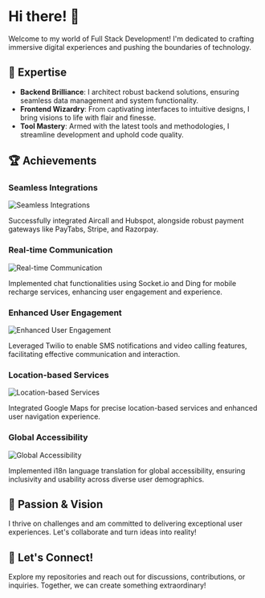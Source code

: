 <!-- # Hi there! 👋

I'm a seasoned Full Stack Developer proficient in MeanStack and MernStack technologies. With a solid background in MongoDB, Express.js, Angular/React, and Node.js, I specialize in developing scalable web applications that prioritize exceptional user experiences.

## Expertise

- **Backend Architecture**: Proficient in architecting robust backend solutions to ensure seamless data management and system functionality.
- **Frontend Development**: Skilled in creating dynamic frontend interfaces that captivate users and enhance usability.
- **Tool Proficiency**: Well-versed in modern tools and methodologies to streamline development processes and maintain high code quality.

## Achievements

<!-- - **Seamless Integrations**: Successfully integrated Aircall and Hubspot into applications, alongside robust payment gateways like PayTabs, Stripe, and Razorpay.
- **Real-time Communication**: Implemented chat functionalities using Socket.io and Ding for mobile recharge services, enhancing user engagement and experience.
- **Enhanced User Engagement**: Leveraged Twilio to enable SMS notifications and video calling features, facilitating effective communication and interaction.
- **Location-based Services**: Integrated Google Maps for precise location-based services and enhanced user navigation experience.
- **Global Accessibility**: Implemented i18n language translation for global accessibility, ensuring inclusivity and usability across diverse user demographics. -->

<!-- <details>
  <summary>Seamless Integrations</summary>
  Successfully integrated Aircall and Hubspot into applications, alongside robust payment gateways like PayTabs, Stripe, and Razorpay.
</details>

<details>
  <summary>Real-time Communication</summary>
  Implemented chat functionalities using Socket.io and Ding for mobile recharge services, enhancing user engagement and experience.
</details>

<details>
  <summary>Enhanced User Engagement</summary>
  Leveraged Twilio to enable SMS notifications and video calling features, facilitating effective communication and interaction.
</details>

<details>
  <summary>Location-based Services</summary>
  Integrated Google Maps for precise location-based services and enhanced user navigation experience.
</details>

<details>
  <summary>Global Accessibility</summary>
  Implemented i18n language translation for global accessibility, ensuring inclusivity and usability across diverse user demographics.
</details>

## Passion & Vision

I am deeply passionate about crafting innovative solutions and thrive on tackling complex challenges to exceed expectations. Continuously pushing boundaries, I am dedicated to delivering exceptional user experiences through cutting-edge technology and creative problem-solving.

## Let's Connect!

I am enthusiastic about collaborating on exciting projects and contributing to meaningful endeavors. Feel free to explore my repositories and reach out for discussions, contributions, or inquiries.

Let's create something amazing together! -->



# Hi there! 👋

Welcome to my world of Full Stack Development! I'm dedicated to crafting immersive digital experiences and pushing the boundaries of technology.

## 🚀 Expertise

- **Backend Brilliance**: I architect robust backend solutions, ensuring seamless data management and system functionality.
- **Frontend Wizardry**: From captivating interfaces to intuitive designs, I bring visions to life with flair and finesse.
- **Tool Mastery**: Armed with the latest tools and methodologies, I streamline development and uphold code quality.

## 🏆 Achievements

### Seamless Integrations

![Seamless Integrations](https://via.placeholder.com/300)

Successfully integrated Aircall and Hubspot, alongside robust payment gateways like PayTabs, Stripe, and Razorpay.

### Real-time Communication

![Real-time Communication](https://via.placeholder.com/300)

Implemented chat functionalities using Socket.io and Ding for mobile recharge services, enhancing user engagement and experience.

### Enhanced User Engagement

![Enhanced User Engagement](https://via.placeholder.com/300)

Leveraged Twilio to enable SMS notifications and video calling features, facilitating effective communication and interaction.

### Location-based Services

![Location-based Services](https://via.placeholder.com/300)

Integrated Google Maps for precise location-based services and enhanced user navigation experience.

### Global Accessibility

![Global Accessibility](https://via.placeholder.com/300)

Implemented i18n language translation for global accessibility, ensuring inclusivity and usability across diverse user demographics.

## 🌟 Passion & Vision

I thrive on challenges and am committed to delivering exceptional user experiences. Let's collaborate and turn ideas into reality!

## 🔗 Let's Connect!

Explore my repositories and reach out for discussions, contributions, or inquiries. Together, we can create something extraordinary!


